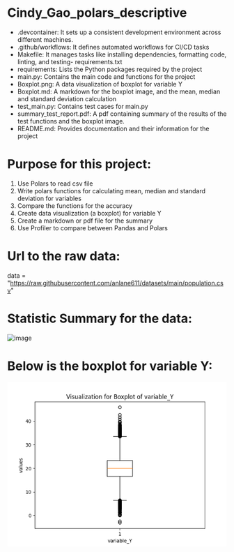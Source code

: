 # Cindy_Gao_polars_descriptive

- .devcontainer: It sets up a consistent development environment across different machines.
- .github/workflows: It defines automated workflows for CI/CD tasks
- Makefile: It manages tasks like installing dependencies, formatting code, linting, and testing- requirements.txt
- requirements: Lists the Python packages required by the project
- main.py: Contains the main code and functions for the project
- Boxplot.png: A data visualization of boxplot for variable Y
- Boxplot.md: A markdown for the boxplot image, and the mean, median and standard deviation calculation
- test_main.py: Contains test cases for main.py
- summary_test_report.pdf: A pdf containing summary of the results of the test functions and the boxplot image.
- README.md: Provides documentation and their information for the project


# Purpose for this project:
1. Use Polars to read csv file
2. Write polars functions for calculating mean, median and standard deviation for variables
3. Compare the functions for the accuracy
4. Create data visualization (a boxplot) for variable Y
5. Create a markdown or pdf file for the summary
6. Use Profiler to compare between Pandas and Polars


# Url to the raw data:
data = "https://raw.githubusercontent.com/anlane611/datasets/main/population.csv"


# Statistic Summary for the data:
<img width="478" alt="image" src="https://github.com/user-attachments/assets/58819caf-97d1-443c-86f6-a6360bca79c5">



# Below is the boxplot for variable Y:
![Boxplot for Variable Y](boxplot.png)






